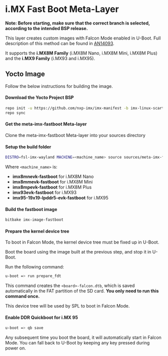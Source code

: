 i.MX Fast Boot Meta-Layer
=======================

**Note: Before starting, make sure that the correct branch is selected, according to the intended BSP release.**

This layer creates custom images with Falcon Mode enabled in U-Boot. Full description of this method can be found in [AN14093](https://www.nxp.com.cn/docs/en/application-note/AN14093.pdf).

It supports the **i.MX8M Family** (i.MX8M Nano, i.MX8M Mini, i.MX8M Plus) and the **i.MX9 Family** (i.MX93 and i.MX95). 

Yocto Image
-----------
Follow the below instructions for building the image.

#### Download the Yocto Project BSP

```sh
repo init -u https://github.com/nxp-imx/imx-manifest -b imx-linux-scarthgap -m imx-6.6.23-2.0.0.xml
repo sync
```

#### Get the meta-imx-fastboot Meta-layer

Clone the meta-imx-fastboot Meta-layer into your sources directory
	
#### Setup the build folder
	
```sh
DISTRO=fsl-imx-wayland MACHINE=<machine_name> source sources/meta-imx-fastboot/tools/imx-setup-fastboot.sh -b <build_dir>
```

Where ```<machine_name>``` is:
- **imx8mnevk-fastboot** 			    for i.MX8M Nano
- **imx8mmevk-fastboot** 			    for i.MX8M Mini
- **imx8mpevk-fastboot**			    for i.MX8M Plus
- **imx93evk-fastboot**  			    for i.MX93
- **imx95-19x19-lpddr5-evk-fastboot** 	for i.MX95

#### Build the fastboot image

```sh
bitbake imx-image-fastboot
```

#### Prepare the kernel device tree

To boot in Falcon Mode, the kernel device tree must be fixed up in U-Boot.

Boot the board using the image built at the previous step, and stop it in U-Boot.

Run the following command:

```sh
u-boot => run prepare_fdt
```

This command creates the ```<board>-falcon.dtb```, which is saved automatically in the FAT partition of the SD card. **You only need to run this command once.**

This device tree will be used by SPL to boot in Falcon Mode.

#### Enable DDR Quickboot for i.MX 95

```sh
u-boot => qb save
```

Any subsequent time you boot the board, it will automatically start in Falcon Mode. You can fall back to U-Boot by keeping any key pressed during power on.
